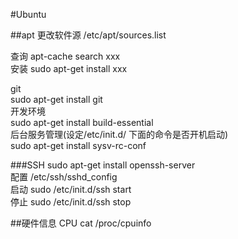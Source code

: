 #Ubuntu

##apt
更改软件源 /etc/apt/sources.list  

查询  apt-cache search xxx  
安装  sudo apt-get install xxx  

git  
sudo apt-get install git  
开发环境  
sudo apt-get install build-essential  
后台服务管理(设定/etc/init.d/ 下面的命令是否开机启动)  
sudo apt-get install sysv-rc-conf  

###SSH
sudo apt-get install openssh-server  
配置 /etc/ssh/sshd_config  
启动 sudo /etc/init.d/ssh start  
停止 sudo /etc/init.d/ssh stop  


##硬件信息
CPU   cat /proc/cpuinfo  
